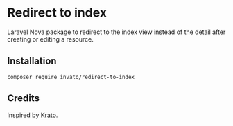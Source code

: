 # Redirect to index
Laravel Nova package to redirect to the index view instead of the detail after creating or editing a resource.


## Installation

```
composer require invato/redirect-to-index
```

## Credits
Inspired by [Krato](https://github.com/laravel/nova-issues/issues/538#issuecomment-466974202).
